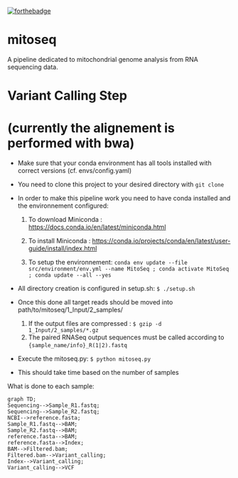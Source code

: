 [![forthebadge](https://forthebadge.com/images/badges/powered-by-black-magic.svg)](https://forthebadge.com)
# mitoseq
A pipeline dedicated to mitochondrial genome analysis from RNA sequencing data.

# Variant Calling Step
# (currently the alignement is performed with bwa)
- Make sure that your conda environment has all tools installed with correct versions (cf. envs/config.yaml)

- You need to clone this project to your desired directory with ```git clone```

- In order to make this pipeline work you need to have conda installed and the environnement configured:

    1) To download Miniconda : https://docs.conda.io/en/latest/miniconda.html

    2) To install Miniconda : https://conda.io/projects/conda/en/latest/user-guide/install/index.html

    3) To setup the environnement: ```conda env update --file src/environment/env.yml --name MitoSeq ; conda activate MitoSeq ; conda update --all --yes```
- All directory creation is configured in setup.sh:
```$ ./setup.sh```

- Once this done all target reads should be moved into    path/to/mitoseq/1_Input/2_samples/
    1) If the output files are compressed :
    ```$ gzip -d 1_Input/2_samples/*.gz```
    1) The paired RNASeq output sequences must be called according to ```{sample_name/info}_R(1|2).fastq```

- Execute the mitoseq.py:
```$ python mitoseq.py```

- This should take time based on the number of samples


What is done to each sample:
```mermaid
graph TD;
Sequencing-->Sample_R1.fastq;
Sequencing-->Sample_R2.fastq;
NCBI-->reference.fasta;
Sample_R1.fastq-->BAM;
Sample_R2.fastq-->BAM;
reference.fasta-->BAM;
reference.fasta-->Index;
BAM-->Filtered.bam;
Filtered.bam-->Variant_calling;
Index-->Variant_calling;
Variant_calling-->VCF

```
